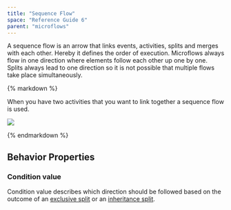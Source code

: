 ```yaml
---
title: "Sequence Flow"
space: "Reference Guide 6"
parent: "microflows"
---
```



A sequence flow is an arrow that links events, activities, splits and merges with each other. Hereby it defines the order of execution. Microflows always flow in one direction where elements follow each other up one by one. Splits always lead to one direction so it is not possible that multiple flows take place simultaneously.

<div class="alert alert-info">{% markdown %}

When you have two activities that you want to link together a sequence flow is used.

![](attachments/819203/917971.png)

{% endmarkdown %}</div>

## Behavior Properties

### Condition value

Condition value describes which direction should be followed based on the outcome of an [exclusive split](exclusive-split) or an [inheritance split](inheritance-split).
